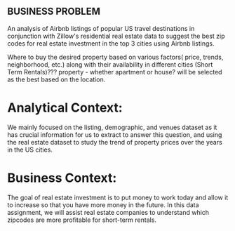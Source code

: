 ## BUSINESS PROBLEM
An analysis of Airbnb listings of popular US travel destinations in conjunction with Zillow's residential real estate data to suggest the best zip codes for real estate investment in the top 3 cities using Airbnb listings.


Where to buy the desired property based on various factors( price, trends, neighborhood, etc.) along with their availability in different cities (Short Term Rentals)???
property - whether apartment or house? will be selected as the best based on the location. 



# Analytical Context:
We mainly focused on the listing, demographic, and venues dataset as it has crucial information for us to extract to answer this question, and using the real estate dataset to study the trend of property prices over the years in the US cities.


# Business Context: 
The goal of real estate investment is to put money to work today and allow it to increase so that you have more money in the future. In this data assignment, we will assist real estate companies to understand which zipcodes are more profitable for short-term rentals.


